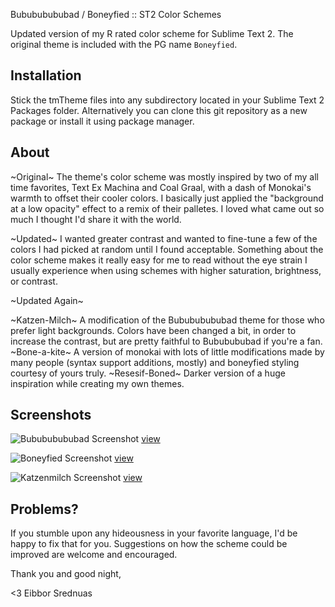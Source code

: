 Bubububububad / Boneyfied :: ST2 Color Schemes

Updated version of my R rated color scheme for Sublime Text 2. The original theme is included with the PG name `Boneyfied`.

## Installation

Stick the tmTheme files into any subdirectory located in your Sublime Text 2 Packages folder. Alternatively you can clone this git repository as a new package or install it using package manager.

## About

~Original~
The theme's color scheme was mostly inspired by two of my all time favorites, Text Ex Machina and Coal Graal, with a dash of Monokai's warmth to offset their cooler colors. I basically just applied the "background at a low opacity" effect to a remix of their palletes. I loved what came out so much I thought I'd share it with the world. 

~Updated~
I wanted greater contrast and wanted to fine-tune a few of the colors I had picked at random until I found acceptable. Something about the color scheme makes it really easy for me to read without the eye strain I usually experience when using schemes with higher saturation, brightness, or contrast.

~Updated Again~

~Katzen-Milch~
A modification of the Bubububububad theme for those who prefer light backgrounds. Colors have been changed a bit, in order to increase the contrast, but are pretty faithful to Bububububad if you're a fan.
~Bone-a-kite~
A version of monokai with lots of little modifications made by many people (syntax support additions, mostly) and boneyfied styling courtesy of yours truly. 
~Resesif-Boned~
Darker version of a huge inspiration while creating my own themes.

## Screenshots

![Bubububububad Screenshot](http://eibbors.com/p/boner/screen_bububad.png)
[view](http://eibbors.com/p/boner/screen_bububad.png)

![Boneyfied Screenshot](http://eibbors.com/p/boner/screen_boneyfied.png)
[view](http://eibbors.com/p/boner/screen_boneyfied.png)

![Katzenmilch Screenshot](http://eibbors.com/p/boner/thumb_katzenmilch.png)
[view](http://eibbors.com/p/boner/screen_katzenmilch.png)

## Problems?

If you stumble upon any hideousness in your favorite language, I'd be happy to fix that for you. Suggestions on how the scheme could be improved are welcome and encouraged. 

Thank you and good night,

<3 Eibbor Srednuas